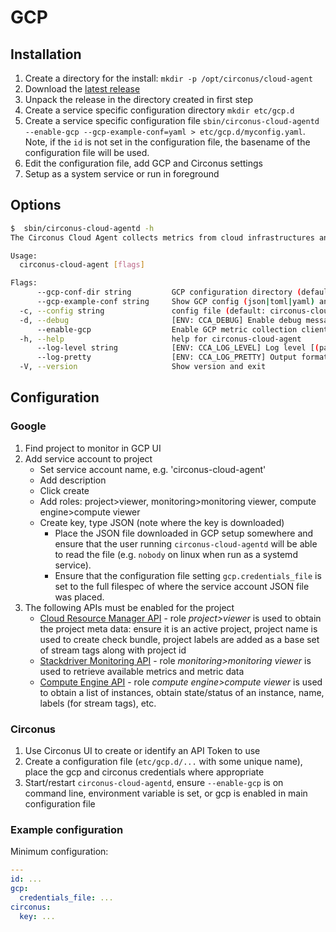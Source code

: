 # GCP

## Installation

1. Create a directory for the install: `mkdir -p /opt/circonus/cloud-agent`
1. Download the [latest release](https://github.com/circonus-labs/circonus-cloud-agent/releases/latest)
1. Unpack the release in the directory created in first step
1. Create a service specific configuration directory `mkdir etc/gcp.d`
1. Create a service specific configuration file `sbin/circonus-cloud-agentd --enable-gcp --gcp-example-conf=yaml > etc/gcp.d/myconfig.yaml`. Note, if the `id` is not set in the configuration file, the basename of the configuration file will be used.
1. Edit the configuration file, add GCP and Circonus settings
1. Setup as a system service or run in foreground

## Options

```sh
$  sbin/circonus-cloud-agentd -h
The Circonus Cloud Agent collects metrics from cloud infrastructures and fowards them to Circonus.

Usage:
  circonus-cloud-agent [flags]

Flags:
      --gcp-conf-dir string         GCP configuration directory (default "/opt/circonus/cloud-agent/etc/gcp.d")
      --gcp-example-conf string     Show GCP config (json|toml|yaml) and exit
  -c, --config string               config file (default: circonus-cloud-agent.yaml|.json|.toml)
  -d, --debug                       [ENV: CCA_DEBUG] Enable debug messages
      --enable-gcp                  Enable GCP metric collection client
  -h, --help                        help for circonus-cloud-agent
      --log-level string            [ENV: CCA_LOG_LEVEL] Log level [(panic|fatal|error|warn|info|debug|disabled)] (default "info")
      --log-pretty                  [ENV: CCA_LOG_PRETTY] Output formatted/colored log lines [ignored on windows]
  -V, --version                     Show version and exit
```

## Configuration

### Google

1. Find project to monitor in GCP UI
1. Add service account to project
   * Set service account name, e.g. 'circonus-cloud-agent'
   * Add description
   * Click create
   * Add roles: project>viewer, monitoring>monitoring viewer, compute engine>compute viewer
   * Create key, type JSON (note where the key is downloaded)
       * Place the JSON file downloaded in GCP setup somewhere and ensure that the user running `circonus-cloud-agentd` will be able to read the file (e.g. `nobody` on linux when run as a systemd service).
       * Ensure that the configuration file setting `gcp.credentials_file` is set to the full filespec of where the service account JSON file was placed.
1. The following APIs must be enabled for the project
   * [Cloud Resource Manager API](https://console.cloud.google.com/apis/library/cloudresourcemanager.googleapis.com) - role _project>viewer_ is used to obtain the project meta data: ensure it is an active project, project name is used to create check bundle, project labels are added as a base set of stream tags along with project id
   * [Stackdriver Monitoring API](https://console.cloud.google.com/apis/library/monitoring.googleapis.com) - role _monitoring>monitoring viewer_ is used to retrieve available metrics and metric data
   * [Compute Engine API](https://console.cloud.google.com/apis/library/compute.googleapis.com) - role _compute engine>compute viewer_ is used to obtain a list of instances, obtain state/status of an instance, name, labels (for stream tags), etc.

### Circonus

1. Use Circonus UI to create or identify an API Token to use
1. Create a configuration file (`etc/gcp.d/...` with some unique name), place the gcp and circonus credentials where appropriate
1. Start/restart `circonus-cloud-agentd`, ensure `--enable-gcp` is on command line, environment variable is set, or gcp is enabled in main configuration file

### Example configuration

Minimum configuration:

```yaml
---
id: ...
gcp:
  credentials_file: ...
circonus:
  key: ...
```
